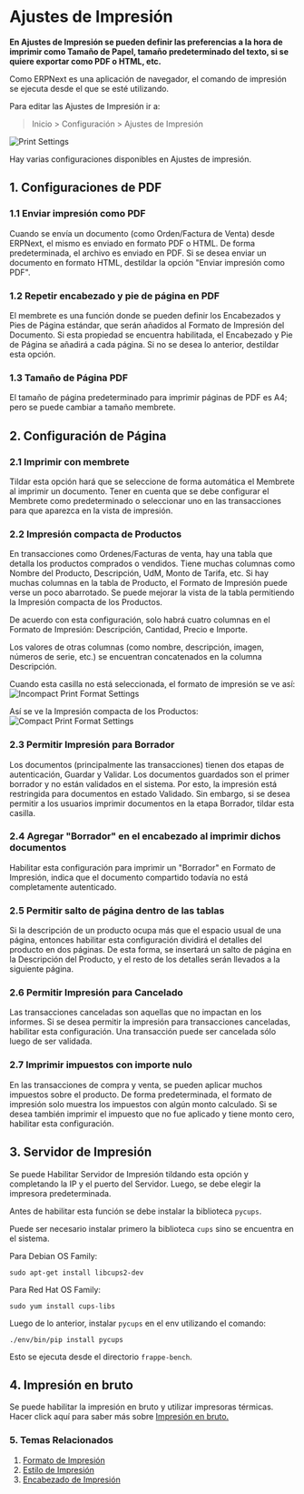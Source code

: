 <!-- add-breadcrumbs -->
# Ajustes de Impresión

**En Ajustes de Impresión se pueden definir las preferencias a la hora de imprimir como Tamaño de Papel, tamaño predeterminado del texto, si se quiere exportar como PDF o HTML, etc.**

Como ERPNext es una aplicación de navegador, el comando de impresión se ejecuta desde el que se esté utilizando.

Para editar las Ajustes de Impresión ir a:
> Inicio > Configuración > Ajustes de Impresión

<img class="screenshot" alt="Print Settings" src="{{docs_base_url}}/assets/img/setup/print/print-settings.png">

Hay varias configuraciones disponibles en Ajustes de impresión. 

## 1. Configuraciones de PDF

### 1.1 Enviar impresión como PDF

Cuando se envía un documento (como Orden/Factura de Venta) desde ERPNext, el mismo es enviado en formato PDF o HTML. De forma predeterminada, el archivo es enviado en PDF. Si se desea enviar un documento en formato HTML, destildar la opción "Enviar impresión como PDF".

### 1.2 Repetir encabezado y pie de página en PDF

El membrete es una función donde se pueden definir los Encabezados y Pies de Página estándar, que serán añadidos al Formato de Impresión del Documento. Si esta propiedad se encuentra habilitada, el Encabezado y Pie de Página se añadirá a cada página. Si no se desea lo anterior, destildar esta opción. 

### 1.3 Tamaño de Página PDF

El tamaño de página predeterminado para imprimir páginas de PDF es A4; pero se puede cambiar a tamaño membrete.

## 2. Configuración de Página

### 2.1 Imprimir con membrete

Tildar esta opción hará que se seleccione de forma automática el Membrete al imprimir un documento. Tener en cuenta que se debe configurar el Membrete como predeterminado o seleccionar uno en las transacciones para que aparezca en la vista de impresión. 

### 2.2 Impresión compacta de Productos

En transacciones como Ordenes/Facturas de venta, hay una tabla que detalla los productos comprados o vendidos. Tiene muchas columnas como Nombre del Producto, Descripción, UdM, Monto de Tarifa, etc. Si hay muchas columnas en la tabla de Producto, el Formato de Impresión puede verse un poco abarrotado. Se puede mejorar la vista de la tabla permitiendo la Impresión compacta de los Productos.

De acuerdo con esta configuración, solo habrá cuatro columnas en el Formato de Impresión: Descripción, Cantidad, Precio e Importe. 

Los valores de otras columnas (como nombre, descripción, imagen, números de serie, etc.) se encuentran concatenados en la columna Descripción.

Cuando esta casilla no está seleccionada, el formato de impresión se ve así:
![Incompact Print Format Settings](/docs/assets/img/setup/print/incompact-print.png)

Así se ve la Impresión compacta de los Productos:
![Compact Print Format Settings](/docs/assets/img/setup/print/compact-print.png)

### 2.3 Permitir Impresión para Borrador

Los documentos (principalmente las transacciones) tienen dos etapas de autenticación, Guardar y Validar. Los documentos guardados son el primer borrador y no están validados en el sistema. Por esto, la impresión está restringida para documentos en estado Validado. Sin embargo, si se desea permitir a los usuarios imprimir documentos en la etapa Borrador, tildar esta casilla. 

### 2.4 Agregar "Borrador" en el encabezado al imprimir dichos documentos

Habilitar esta configuración para imprimir un "Borrador" en Formato de Impresión, indica que el documento compartido todavía no está completamente autenticado. 

### 2.5 Permitir salto de página dentro de las tablas

Si la descripción de un producto ocupa más que el espacio usual de una página, entonces habilitar esta configuración dividirá el detalles del producto en dos páginas. De esta forma, se insertará un salto de página en la Descripción del Producto, y el resto de los detalles serán llevados a la siguiente página.  

### 2.6 Permitir Impresión para Cancelado

Las transacciones canceladas son aquellas que no impactan en los informes. Si se desea permitir la impresión para transacciones canceladas, habilitar esta configuración. Una transacción puede ser cancelada sólo luego de ser validada.

### 2.7 Imprimir impuestos con importe nulo

En las transacciones de compra y venta, se pueden aplicar muchos impuestos sobre el producto. De forma predeterminada, el formato de impresión solo muestra los impuestos con algún monto calculado. Si se desea también imprimir el impuesto que no fue aplicado y tiene monto cero, habilitar esta configuración. 

## 3. Servidor de Impresión

Se puede Habilitar Servidor de Impresión tildando esta opción y completando la IP y el puerto del Servidor. Luego, se debe elegir la impresora predeterminada.

Antes de habilitar esta función se debe instalar la biblioteca `pycups`.

Puede ser necesario instalar primero la biblioteca `cups` sino se encuentra en el sistema.

Para Debian OS Family:

`sudo apt-get install libcups2-dev`

Para Red Hat OS Family:

`sudo yum install cups-libs`

Luego de lo anterior, instalar `pycups` en el env utilizando el comando:

`./env/bin/pip install pycups`

Esto se ejecuta desde el directorio `frappe-bench`.

## 4. Impresión en bruto

Se puede habilitar la impresión en bruto y utilizar impresoras térmicas. Hacer click aquí para saber más sobre [Impresión en bruto.](/docs/user/manual/es/setting-up/print/raw-printing)

### 5. Temas Relacionados
1. [Formato de Impresión](/docs/user/manual/es/setting-up/print/print-format)
1. [Estilo de Impresión](/docs/user/manual/es/setting-up/print/print-style)
1. [Encabezado de Impresión](/docs/user/manual/es/setting-up/print/print-headings)
